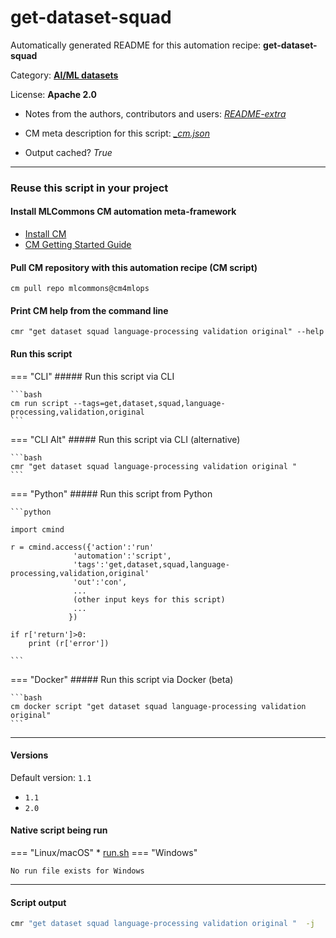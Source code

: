 # get-dataset-squad
Automatically generated README for this automation recipe: **get-dataset-squad**

Category: **[AI/ML datasets](..)**

License: **Apache 2.0**

* Notes from the authors, contributors and users: [*README-extra*](https://github.com/mlcommons/cm4mlops/tree/main/script/get-dataset-squad/README-extra.md)

* CM meta description for this script: *[_cm.json](https://github.com/mlcommons/cm4mlops/tree/main/script/get-dataset-squad/_cm.json)*
* Output cached? *True*

---
### Reuse this script in your project

#### Install MLCommons CM automation meta-framework

* [Install CM](https://docs.mlcommons.org/ck/install)
* [CM Getting Started Guide](https://docs.mlcommons.org/ck/getting-started/)

#### Pull CM repository with this automation recipe (CM script)

```cm pull repo mlcommons@cm4mlops```

#### Print CM help from the command line

````cmr "get dataset squad language-processing validation original" --help````

#### Run this script

=== "CLI"
    ##### Run this script via CLI

    ```bash
    cm run script --tags=get,dataset,squad,language-processing,validation,original 
    ```
=== "CLI Alt"
    ##### Run this script via CLI (alternative)


    ```bash
    cmr "get dataset squad language-processing validation original " 
    ```

=== "Python"
    ##### Run this script from Python


    ```python

    import cmind

    r = cmind.access({'action':'run'
                  'automation':'script',
                  'tags':'get,dataset,squad,language-processing,validation,original'
                  'out':'con',
                  ...
                  (other input keys for this script)
                  ...
                 })

    if r['return']>0:
        print (r['error'])

    ```


=== "Docker"
    ##### Run this script via Docker (beta)

    ```bash
    cm docker script "get dataset squad language-processing validation original" 
    ```
___

#### Versions
Default version: `1.1`

* `1.1`
* `2.0`

#### Native script being run
=== "Linux/macOS"
     * [run.sh](https://github.com/mlcommons/cm4mlops/tree/main/script/get-dataset-squad/run.sh)
=== "Windows"

    No run file exists for Windows
___
#### Script output
```bash
cmr "get dataset squad language-processing validation original "  -j
```